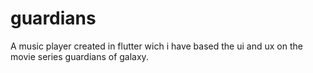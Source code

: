 # guardians
A music player created in flutter wich i have based the ui and ux on the movie series guardians of galaxy.
